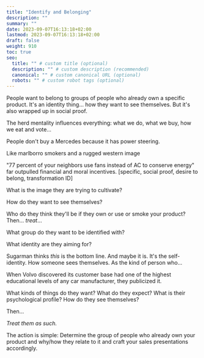 ```yaml
---
title: "Identify and Belonging"
description: ""
summary: ""
date: 2023-09-07T16:13:18+02:00
lastmod: 2023-09-07T16:13:18+02:00
draft: false
weight: 910
toc: true
seo:
  title: "" # custom title (optional)
  description: "" # custom description (recommended)
  canonical: "" # custom canonical URL (optional)
  robots: "" # custom robot tags (optional)
---
```


People want to belong to groups of people who already own a specific product. It's an identity thing... how they want to see themselves. But it's also wrapped up in social proof.

The herd mentality influences everything: what we do, what we buy, how we eat and vote...

People don't buy a Mercedes because it has power steering.

Like marlborro smokers and a rugged western image

"77 percent of your neighbors use fans instead of AC to conserve energy" far outpulled financial and moral incentives. [specific, social proof, desire to belong, transformation ID]

What is the image they are trying to cultivate?

How do they want to see themselves?

Who do they think they'll be if they own or use or smoke your product? Then... *treat*...

What group do they want to be identified with?

What identity are they aiming for?

Sugarman thinks *this* is the bottom line. And maybe it is. It's the self-identity. How someone sees themselves. As the kind of person who...

When Volvo discovered its customer base had one of the highest educational levels of any car manufacturer, they publicized it.

What kinds of things do they want? What do they expect? What is their psychological profile? How do they see themselves?

Then...

*Treat them as such.*

The action is simple: Determine the group of people who already own your product and why/how they relate to it and craft your sales presentations accordingly.
